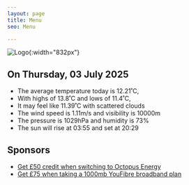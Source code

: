 ```yaml
---
layout: page
title: Menu
seo: Menu

---
```


![Logo](/images/logo.jpg){:width="832px"}

<!-- weather_marker starts -->
## On Thursday, 03 July 2025

- The average temperature today is 12.21˚C,
- With highs of 13.8˚C and lows of 11.4˚C,
- It may feel like 11.39˚C with scattered clouds
- The wind speed is 1.11m/s and visibility is 10000m
- The pressure is 1029hPa and humidity is 73%
- The sun will rise at 03:55 and set at 20:29

<!-- weather_marker ends -->

## Sponsors

- [Get £50 credit when switching to Octopus Energy](https://bit.ly/3oD1nnS)
- [Get £75 when taking a 1000mb YouFibre broadband plan](https://aklam.io/91zWhU?)
